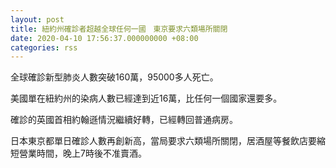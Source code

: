```yaml
---
layout: post
title: 紐約州確診者超越全球任何一國　東京要求六類場所關閉
date: 2020-04-10 17:56:37.000000000 +08:00
categories: rss
---
```


全球確診新型肺炎人數突破160萬，95000多人死亡。

美國單在紐約州的染病人數已經達到近16萬，比任何一個國家還要多。

確診的英國首相約翰遜情況繼續好轉，已經轉回普通病房。

日本東京都單日確診人數再創新高，當局要求六類場所關閉，居酒屋等餐飲店要縮短營業時間，晚上7時後不准賣酒。
